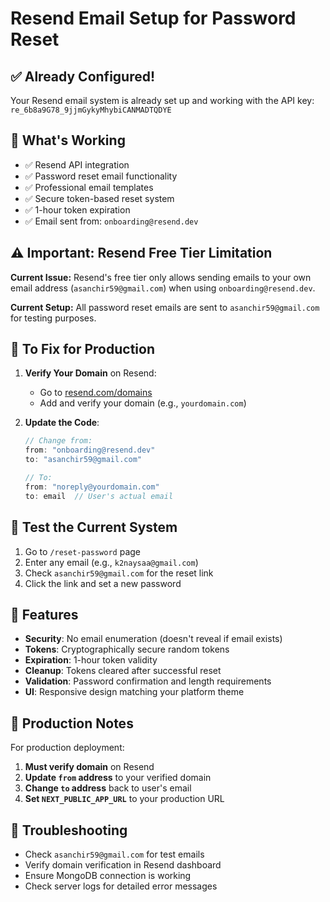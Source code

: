 # Resend Email Setup for Password Reset

## ✅ Already Configured!

Your Resend email system is already set up and working with the API key: `re_6b8a9G78_9jjmGykyMhybiCANMADTQDYE`

## 🚀 What's Working

- ✅ Resend API integration
- ✅ Password reset email functionality  
- ✅ Professional email templates
- ✅ Secure token-based reset system
- ✅ 1-hour token expiration
- ✅ Email sent from: `onboarding@resend.dev`

## ⚠️ Important: Resend Free Tier Limitation

**Current Issue:** Resend's free tier only allows sending emails to your own email address (`asanchir59@gmail.com`) when using `onboarding@resend.dev`.

**Current Setup:** All password reset emails are sent to `asanchir59@gmail.com` for testing purposes.

## 🔧 To Fix for Production

1. **Verify Your Domain** on Resend:
   - Go to [resend.com/domains](https://resend.com/domains)
   - Add and verify your domain (e.g., `yourdomain.com`)

2. **Update the Code**:
   ```typescript
   // Change from:
   from: "onboarding@resend.dev"
   to: "asanchir59@gmail.com"
   
   // To:
   from: "noreply@yourdomain.com"
   to: email  // User's actual email
   ```

## 📧 Test the Current System

1. Go to `/reset-password` page
2. Enter any email (e.g., `k2naysaa@gmail.com`)
3. Check `asanchir59@gmail.com` for the reset link
4. Click the link and set a new password

## 🎯 Features

- **Security**: No email enumeration (doesn't reveal if email exists)
- **Tokens**: Cryptographically secure random tokens
- **Expiration**: 1-hour token validity
- **Cleanup**: Tokens cleared after successful reset
- **Validation**: Password confirmation and length requirements
- **UI**: Responsive design matching your platform theme

## 🚨 Production Notes

For production deployment:
1. **Must verify domain** on Resend
2. **Update `from` address** to your verified domain
3. **Change `to` address** back to user's email
4. **Set `NEXT_PUBLIC_APP_URL`** to your production URL

## 🐛 Troubleshooting

- Check `asanchir59@gmail.com` for test emails
- Verify domain verification in Resend dashboard
- Ensure MongoDB connection is working
- Check server logs for detailed error messages
